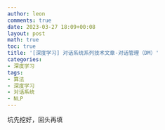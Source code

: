 ```yaml
---
author: leon
comments: true
date: 2023-03-27 18:09+00:08
layout: post
math: true
toc: true
title: '[深度学习] 对话系统系列技术文章-对话管理（DM）'
categories:
- 深度学习
tags:
- 算法
- 深度学习
- 对话系统
- NLP
---
```


坑先挖好，回头再填

